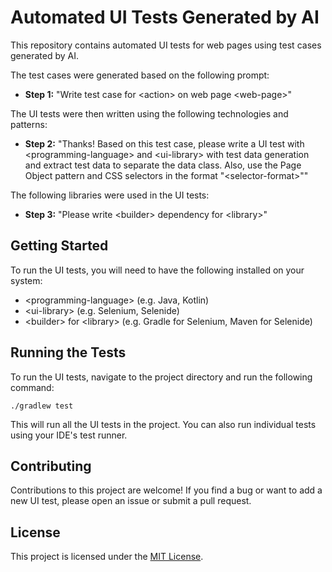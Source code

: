 # Automated UI Tests Generated by AI

This repository contains automated UI tests for web pages using test cases generated by AI.

The test cases were generated based on the following prompt:

- **Step 1:** "Write test case for \<action> on web page \<web-page>"

The UI tests were then written using the following technologies and patterns:

- **Step 2:** "Thanks! Based on this test case, please write a UI test with \<programming-language> and \<ui-library> with test data generation and extract test data to separate the data class. Also, use the Page Object pattern and CSS selectors in the format "\<selector-format>""

The following libraries were used in the UI tests:

- **Step 3:** "Please write \<builder> dependency for \<library>"

## Getting Started

To run the UI tests, you will need to have the following installed on your system:

- \<programming-language> (e.g. Java, Kotlin)
- \<ui-library> (e.g. Selenium, Selenide)
- \<builder> for \<library> (e.g. Gradle for Selenium, Maven for Selenide)

## Running the Tests

To run the UI tests, navigate to the project directory and run the following command:

```shell
./gradlew test
```

This will run all the UI tests in the project. You can also run individual tests using your IDE's test runner.

## Contributing

Contributions to this project are welcome! If you find a bug or want to add a new UI test, please open an issue or submit a pull request.

## License

This project is licensed under the [MIT License](LICENSE).